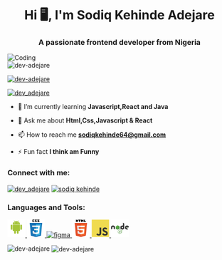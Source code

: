 <h1 align="center">Hi 🖥️, I'm Sodiq Kehinde Adejare</h1>
<h3 align="center">A passionate frontend developer from Nigeria</h3>
<img align="right" alt="Coding" width="600" src="https://t3.ftcdn.net/jpg/07/00/66/32/240_F_700663280_vmE4aHL2TCzDxEBv1lbFghPweBbx6I0L.jpg"img/>

<p align="left"> <img src="https://komarev.com/ghpvc/?username=dev-adejare&label=Profile%20views&color=0e75b6&style=flat" alt="dev-adejare" /> </p>

<p align="left"> <a href="https://github.com/ryo-ma/github-profile-trophy"><img src="https://github-profile-trophy.vercel.app/?username=dev-adejare" alt="dev-adejare" /></a> </p>

<p align="left"> <a href="https://twitter.com/dev_adejare" target="blank"><img src="https://img.shields.io/twitter/follow/dev_adejare?logo=twitter&style=for-the-badge" alt="dev_adejare" /></a> </p>

- 🌱 I’m currently learning **Javascript,React and Java**

- 💬 Ask me about **Html,Css,Javascript & React**

- 📫 How to reach me **sodiqkehinde64@gmail.com**

- ⚡ Fun fact **I think am Funny**

<h3 align="left">Connect with me:</h3>
<p align="left">
<a href="https://twitter.com/dev_adejare" target="blank"><img align="center" src="https://raw.githubusercontent.com/rahuldkjain/github-profile-readme-generator/master/src/images/icons/Social/twitter.svg" alt="dev_adejare" height="30" width="40" /></a>
<a href="https://linkedin.com/in/sodiq kehinde" target="blank"><img align="center" src="https://raw.githubusercontent.com/rahuldkjain/github-profile-readme-generator/master/src/images/icons/Social/linked-in-alt.svg" alt="sodiq kehinde" height="30" width="40" /></a>
</p>

<h3 align="left">Languages and Tools:</h3>
<p align="left"> <a href="https://developer.android.com" target="_blank" rel="noreferrer"> <img src="https://raw.githubusercontent.com/devicons/devicon/master/icons/android/android-original-wordmark.svg" alt="android" width="40" height="40"/> </a> <a href="https://www.w3schools.com/css/" target="_blank" rel="noreferrer"> <img src="https://raw.githubusercontent.com/devicons/devicon/master/icons/css3/css3-original-wordmark.svg" alt="css3" width="40" height="40"/> </a> <a href="https://www.figma.com/" target="_blank" rel="noreferrer"> <img src="https://www.vectorlogo.zone/logos/figma/figma-icon.svg" alt="figma" width="40" height="40"/> </a> <a href="https://www.w3.org/html/" target="_blank" rel="noreferrer"> <img src="https://raw.githubusercontent.com/devicons/devicon/master/icons/html5/html5-original-wordmark.svg" alt="html5" width="40" height="40"/> </a> <a href="https://developer.mozilla.org/en-US/docs/Web/JavaScript" target="_blank" rel="noreferrer"> <img src="https://raw.githubusercontent.com/devicons/devicon/master/icons/javascript/javascript-original.svg" alt="javascript" width="40" height="40"/> </a> <a href="https://nodejs.org" target="_blank" rel="noreferrer"> <img src="https://raw.githubusercontent.com/devicons/devicon/master/icons/nodejs/nodejs-original-wordmark.svg" alt="nodejs" width="40" height="40"/> </a> </p>

<p><img align="left" src="https://github-readme-stats.vercel.app/api/top-langs?username=dev-adejare&show_icons=true&locale=en&layout=compact" alt="dev-adejare" /></p>

<p>&nbsp;<img align="center" src="https://github-readme-stats.vercel.app/api?username=dev-adejare&show_icons=true&locale=en" alt="dev-adejare" /></p>
